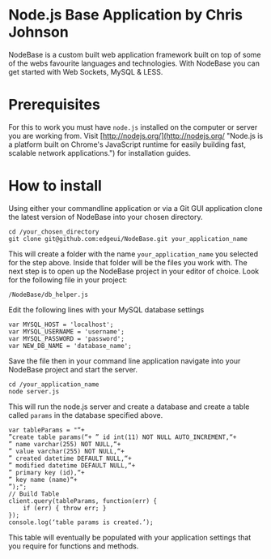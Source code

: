 Node.js Base Application by Chris Johnson
===

NodeBase is a custom built web application framework built on top of some of the webs favourite languages and technologies.  With NodeBase you can get started with Web Sockets, MySQL & LESS.

# Prerequisites
For this to work you must have `node.js` installed on the computer or server you are working from.  Visit [http://nodejs.org/](http://nodejs.org/ "Node.js is a platform built on Chrome's JavaScript runtime for easily building fast, scalable network applications.") for installation guides.

# How to install

Using either your commandline application or via a Git GUI application clone the latest version of NodeBase into your chosen directory.

	cd /your_chosen_directory
	git clone git@github.com:edgeui/NodeBase.git your_application_name

This will create a folder with the name `your_application_name` you selected for the step above. Inside that folder will be the files you work with.  The next step is to open up the NodeBase project in your editor of choice. Look for the following file in your project:

	/NodeBase/db_helper.js

Edit the following lines with your MySQL database settings
	
	var MYSQL_HOST = 'localhost';
	var MYSQL_USERNAME = 'username';
	var MYSQL_PASSWORD = 'password';
	var NEW_DB_NAME = 'database_name';

Save the file then in your command line application navigate into your NodeBase project and start the server.

	cd /your_application_name
	node server.js

This will run the node.js server and create a database and create a table called `params` in the database specified above.

	var tableParams = "“+ 
	”create table params(“+ ” id int(11) NOT NULL AUTO_INCREMENT,“+ 
	” name varchar(255) NOT NULL,“+ 
	” value varchar(255) NOT NULL,“+ 
	” created datetime DEFAULT NULL,“+ 
	” modified datetime DEFAULT NULL,“+ 
	” primary key (id),“+ 
	” key name (name)“+ 
	”);"; 
	// Build Table 
	client.query(tableParams, function(err) { 
		if (err) { throw err; } 
	}); 
	console.log(‘table params is created.’);

This table will eventually be populated with your application settings that you require for functions and methods.
